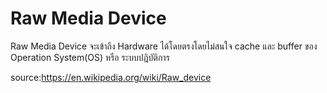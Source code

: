 # Raw Media Device
Raw Media Device จะเข้าถึง Hardware ได้โดยตรงโดยไม่สนใจ cache 
และ buffer ของ Operation System(OS) หรือ ระบบปฎิบัติการ 


source:https://en.wikipedia.org/wiki/Raw_device